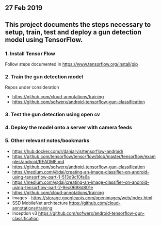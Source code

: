 ## 27 Feb 2019

## This project documents the steps necessary to setup, train, test and deploy a gun detection model using TensorFlow.

### 1. Install Tensor Flow
Follow steps documented in https://www.tensorflow.org/install/pip

### 2. Train the gun detection model

Repos under consideration
*  https://github.com/cloud-annotations/training
* https://github.com/sofwerx/android-tensorflow-gun-classification

### 3. Test the gun detection using open cv

### 4. Deploy the model onto a server with camera feeds

### 5. Other relevant notes/bookmarks

* https://hub.docker.com/r/danjarvis/tensorflow-android/
* https://github.com/tensorflow/tensorflow/blob/master/tensorflow/examples/android/README.md
* https://github.com/sofwerx/android-tensorflow-gun-classification
* https://medium.com/@daj/creating-an-image-classifier-on-android-using-tensorflow-part-1-513d9c10fa6a
* https://medium.com/@daj/creating-an-image-classifier-on-android-using-tensorflow-part-2-9ec0698d801e
* https://github.com/cloud-annotations/training
* Images - https://storage.googleapis.com/openimages/web/index.html
* SSD MobileNet architecture https://github.com/cloud-annotations/training     
* Inception v3 https://github.com/sofwerx/android-tensorflow-gun-classification     
